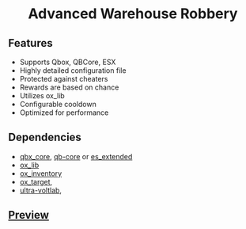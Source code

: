 <h1 align="center">Advanced Warehouse Robbery</h1>

## Features
- Supports Qbox, QBCore, ESX
- Highly detailed configuration file
- Protected against cheaters
- Rewards are based on chance
- Utilizes ox_lib
- Configurable cooldown
- Optimized for performance

## Dependencies
- [qbx_core](https://github.com/Qbox-project/qbx_core/releases), [qb-core](https://github.com/qbcore-framework/qb-corev) or [es_extended](https://github.com/esx-framework/esx_core/tree/main/%5Bcore%5D/es_extended)
- [ox_lib](https://github.com/overextended/ox_lib/releases)
- [ox_inventory](https://github.com/overextended/ox_inventory/releases)
- [ox_target](https://github.com/overextended/ox_target/releases),
- [ultra-voltlab](https://github.com/ultrahacx/ultra-voltlab/releases),

## [Preview](https://youtu.be/cCEdxCui5vc)
